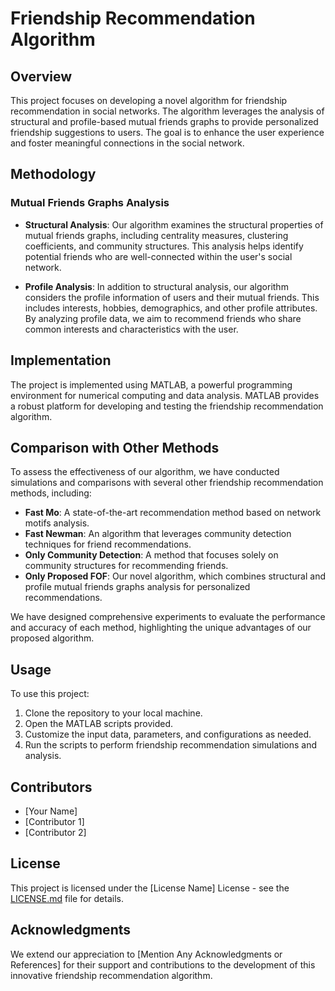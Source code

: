 # Friendship Recommendation Algorithm

## Overview

This project focuses on developing a novel algorithm for friendship recommendation in social networks. The algorithm leverages the analysis of structural and profile-based mutual friends graphs to provide personalized friendship suggestions to users. The goal is to enhance the user experience and foster meaningful connections in the social network.

## Methodology

### Mutual Friends Graphs Analysis

- **Structural Analysis**: Our algorithm examines the structural properties of mutual friends graphs, including centrality measures, clustering coefficients, and community structures. This analysis helps identify potential friends who are well-connected within the user's social network.

- **Profile Analysis**: In addition to structural analysis, our algorithm considers the profile information of users and their mutual friends. This includes interests, hobbies, demographics, and other profile attributes. By analyzing profile data, we aim to recommend friends who share common interests and characteristics with the user.

## Implementation

The project is implemented using MATLAB, a powerful programming environment for numerical computing and data analysis. MATLAB provides a robust platform for developing and testing the friendship recommendation algorithm.

## Comparison with Other Methods

To assess the effectiveness of our algorithm, we have conducted simulations and comparisons with several other friendship recommendation methods, including:

- **Fast Mo**: A state-of-the-art recommendation method based on network motifs analysis.
- **Fast Newman**: An algorithm that leverages community detection techniques for friend recommendations.
- **Only Community Detection**: A method that focuses solely on community structures for recommending friends.
- **Only Proposed FOF**: Our novel algorithm, which combines structural and profile mutual friends graphs analysis for personalized recommendations.

We have designed comprehensive experiments to evaluate the performance and accuracy of each method, highlighting the unique advantages of our proposed algorithm.

## Usage

To use this project:

1. Clone the repository to your local machine.
2. Open the MATLAB scripts provided.
3. Customize the input data, parameters, and configurations as needed.
4. Run the scripts to perform friendship recommendation simulations and analysis.

## Contributors

- [Your Name]
- [Contributor 1]
- [Contributor 2]

## License

This project is licensed under the [License Name] License - see the [LICENSE.md](LICENSE.md) file for details.

## Acknowledgments

We extend our appreciation to [Mention Any Acknowledgments or References] for their support and contributions to the development of this innovative friendship recommendation algorithm.
